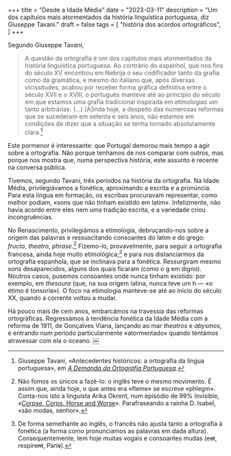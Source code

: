 +++
title = "Desde a Idade Média"
date = "2023-03-11"
description = "Um dos capítulos mais atormentados da história linguística portuguesa, diz Giuseppe Tavani."
draft = false
tags = [
    "história dos acordos ortográficos",
]
+++

Segundo Giuseppe Tavani,

>A questão da ortografia é um dos capítulos mais atormentados da história linguística portuguesa. Ao contrário do espanhol, que nos fins do século XV encontrou em Nebrija o seu codificador tanto da grafia como da gramática, e mesmo do italiano que, após diversas vicissitudes, acabou por receber forma gráfica definitiva entre o século XVII e o XVIII, o português manteve até ao princípio do século em que estamos uma grafia tradicional inspirada em etimologias um tanto arbitrárias. (...) [A]inda hoje, a despeito das numerosas reformas que se sucederam em setenta e seis anos, não estamos em condições de dizer que a situação se tenha tornado absolutamente clara.[^1]

Este pormenor é interessante: que Portugal demorou mais tempo a agir sobre a ortografia. Não porque tenhamos de nos comparar com outros, mas porque nos mostra que, numa perspectiva história, este assunto é recente na conversa pública.

Tivemos, segundo Tavani, três períodos na história da ortografia. Na Idade Média, privilegiávamos a fonética, aproximando a escrita e a pronúncia. Para esta língua em formação, os escribas procuravam representar, como melhor podiam, «sons que não tinham existido em latim». Infelizmente, não havia acordo entre eles nem uma tradição escrita, e a variedade criou incongruências.

No Renascimento, privilegiámos a etimologia, debruçando-nos sobre a origem das palavras e ressuscitando consoantes do latim e do grego: _fructo_, _theatro_, _phrase_.[^2] Fizemo-lo, provavelmente, para seguir a ortografia francesa, ainda hoje muito etimológica;[^3] e para nos distanciarmos da ortografia espanhola, que se inclinava para a fonética. Ressurgiram mesmo sons desaparecidos, alguns dos quais ficaram (como o g em digno). Noutros casos, pusemos consoantes onde nunca tinham existido: por exemplo, em _thesoura_ (que, na sua origem latina, nunca teve um h — «o étimo é tonsoria»). O foco na etimologia manteve-se até ao início do século XX, quando a corrente voltou a mudar.

Há pouco mais de cem anos, embarcámos na travessia das reformas ortográficas. Regressámos à tendência fonética da Idade Média com a reforma de 1911, de Gonçalves Viana, lançando ao mar _theatros_ e _abysmos_, e entrando num período particularmente «atormentado» quando tentámos atravessar com ela o oceano.
￼
[^1]: Giuseppe Tavani, «Antecedentes históricos: a ortografia da língua portuguesa», em [_A Demanda da Ortografia Portuguesa_](https://www.wook.pt/livro/a-demanda-da-ortografia-portuguesa-ines-duarte/171767).

[^2]: Não fomos os únicos a fazê-lo: o inglês teve o mesmo movimento. É assim que, ainda hoje, o que antes era «fleme» se escreve «phlegm». Conta-nos isto a linguista Arika Okrent, num episódio de 99% Invisible, «[Corpse, Corps, Horse and Worse](https://99percentinvisible.org/episode/corpse-corps-horse-and-worse/transcript/)». Parafraseando a rainha D. Isabel, «são modas, senhor».

[^3]: De forma semelhante ao inglês, o francês não ajusta tanto a ortografia à fonética (a forma como pronunciamos as palavras em dada altura). Consequentemente, tem hoje muitas vogais e consoantes mudas (e~~st~~, respire~~nt~~, Pari~~s~~).
